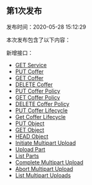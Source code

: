 ## 第1次发布
发布时间：2020-05-28 15:12:29

本次发布包含了以下内容：

新增接口：
- [GET Service](https://cloud.tencent.com/document/product/1232/44718)
- [PUT Coffer](https://cloud.tencent.com/document/product/1232/44720)
- [GET Coffer](https://cloud.tencent.com/document/product/1232/44729) 
- [DELETE Coffer](https://cloud.tencent.com/document/product/1232/44721) 
- [PUT Coffer Policy ](https://cloud.tencent.com/document/product/1232/44736)
- [GET Coffer Policy](https://cloud.tencent.com/document/product/1232/44735)
- [DELETE Coffer Policy](https://cloud.tencent.com/document/product/1232/44734)
- [PUT Coffer Lifecycle](https://cloud.tencent.com/document/product/1232/44732) 
- [Get Coffer Lifecycle](https://cloud.tencent.com/document/product/1232/44790)
- [PUT Object](https://cloud.tencent.com/document/product/1232/44723)
- [GET Object](https://cloud.tencent.com/document/product/1232/44722) 
- [HEAD Object](https://cloud.tencent.com/document/product/1232/44724)
- [Initiate Multipart Upload](https://cloud.tencent.com/document/product/1232/44677)
- [Upload Part](https://cloud.tencent.com/document/product/1232/44742)
- [List Parts](https://cloud.tencent.com/document/product/1232/44741) 
- [Complete Multipart Upload](https://cloud.tencent.com/document/product/1232/44739)
- [Abort Multipart Upload](https://cloud.tencent.com/document/product/1232/44738) 
- [List Multipart Uploads](https://cloud.tencent.com/document/product/1232/44740) 
